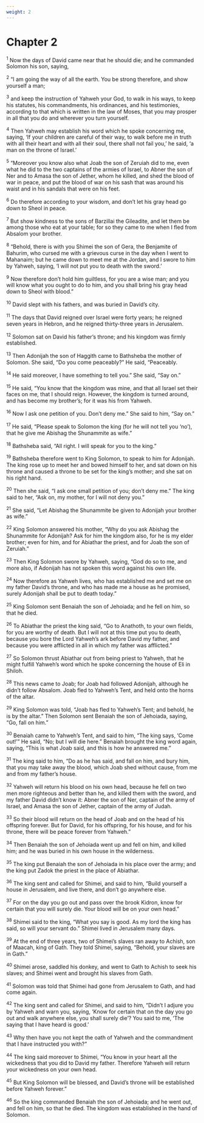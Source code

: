 ```yaml
---
weight: 2
---
```


# Chapter 2

<sup>1</sup> Now the days of David came near that he should die; and he commanded Solomon his son, saying, 

<sup>2</sup> “I am going the way of all the earth. You be strong therefore, and show yourself a man; 

<sup>3</sup> and keep the instruction of Yahweh your God, to walk in his ways, to keep his statutes, his commandments, his ordinances, and his testimonies, according to that which is written in the law of Moses, that you may prosper in all that you do and wherever you turn yourself. 

<sup>4</sup> Then Yahweh may establish his word which he spoke concerning me, saying, ‘If your children are careful of their way, to walk before me in truth with all their heart and with all their soul, there shall not fail you,’ he said, ‘a man on the throne of Israel.’ 

<sup>5</sup> “Moreover you know also what Joab the son of Zeruiah did to me, even what he did to the two captains of the armies of Israel, to Abner the son of Ner and to Amasa the son of Jether, whom he killed, and shed the blood of war in peace, and put the blood of war on his sash that was around his waist and in his sandals that were on his feet. 

<sup>6</sup> Do therefore according to your wisdom, and don’t let his gray head go down to Sheol in peace. 

<sup>7</sup> But show kindness to the sons of Barzillai the Gileadite, and let them be among those who eat at your table; for so they came to me when I fled from Absalom your brother. 

<sup>8</sup> “Behold, there is with you Shimei the son of Gera, the Benjamite of Bahurim, who cursed me with a grievous curse in the day when I went to Mahanaim; but he came down to meet me at the Jordan, and I swore to him by Yahweh, saying, ‘I will not put you to death with the sword.’ 

<sup>9</sup> Now therefore don’t hold him guiltless, for you are a wise man; and you will know what you ought to do to him, and you shall bring his gray head down to Sheol with blood.” 

<sup>10</sup> David slept with his fathers, and was buried in David’s city. 

<sup>11</sup> The days that David reigned over Israel were forty years; he reigned seven years in Hebron, and he reigned thirty-three years in Jerusalem. 

<sup>12</sup> Solomon sat on David his father’s throne; and his kingdom was firmly established. 

<sup>13</sup> Then Adonijah the son of Haggith came to Bathsheba the mother of Solomon. She said, “Do you come peaceably?” He said, “Peaceably. 

<sup>14</sup> He said moreover, I have something to tell you.” She said, “Say on.” 

<sup>15</sup> He said, “You know that the kingdom was mine, and that all Israel set their faces on me, that I should reign. However, the kingdom is turned around, and has become my brother’s; for it was his from Yahweh. 

<sup>16</sup> Now I ask one petition of you. Don’t deny me.” She said to him, “Say on.” 

<sup>17</sup> He said, “Please speak to Solomon the king (for he will not tell you ‘no’), that he give me Abishag the Shunammite as wife.” 

<sup>18</sup> Bathsheba said, “All right. I will speak for you to the king.” 

<sup>19</sup> Bathsheba therefore went to King Solomon, to speak to him for Adonijah. The king rose up to meet her and bowed himself to her, and sat down on his throne and caused a throne to be set for the king’s mother; and she sat on his right hand. 

<sup>20</sup> Then she said, “I ask one small petition of you; don’t deny me.” The king said to her, “Ask on, my mother, for I will not deny you.” 

<sup>21</sup> She said, “Let Abishag the Shunammite be given to Adonijah your brother as wife.” 

<sup>22</sup> King Solomon answered his mother, “Why do you ask Abishag the Shunammite for Adonijah? Ask for him the kingdom also, for he is my elder brother; even for him, and for Abiathar the priest, and for Joab the son of Zeruiah.” 

<sup>23</sup> Then King Solomon swore by Yahweh, saying, “God do so to me, and more also, if Adonijah has not spoken this word against his own life. 

<sup>24</sup> Now therefore as Yahweh lives, who has established me and set me on my father David’s throne, and who has made me a house as he promised, surely Adonijah shall be put to death today.” 

<sup>25</sup> King Solomon sent Benaiah the son of Jehoiada; and he fell on him, so that he died. 

<sup>26</sup> To Abiathar the priest the king said, “Go to Anathoth, to your own fields, for you are worthy of death. But I will not at this time put you to death, because you bore the Lord Yahweh’s ark before David my father, and because you were afflicted in all in which my father was afflicted.” 

<sup>27</sup> So Solomon thrust Abiathar out from being priest to Yahweh, that he might fulfill Yahweh’s word which he spoke concerning the house of Eli in Shiloh. 

<sup>28</sup> This news came to Joab; for Joab had followed Adonijah, although he didn’t follow Absalom. Joab fled to Yahweh’s Tent, and held onto the horns of the altar. 

<sup>29</sup> King Solomon was told, “Joab has fled to Yahweh’s Tent; and behold, he is by the altar.” Then Solomon sent Benaiah the son of Jehoiada, saying, “Go, fall on him.” 

<sup>30</sup> Benaiah came to Yahweh’s Tent, and said to him, “The king says, ‘Come out!’” He said, “No; but I will die here.” Benaiah brought the king word again, saying, “This is what Joab said, and this is how he answered me.” 

<sup>31</sup> The king said to him, “Do as he has said, and fall on him, and bury him, that you may take away the blood, which Joab shed without cause, from me and from my father’s house. 

<sup>32</sup> Yahweh will return his blood on his own head, because he fell on two men more righteous and better than he, and killed them with the sword, and my father David didn’t know it: Abner the son of Ner, captain of the army of Israel, and Amasa the son of Jether, captain of the army of Judah. 

<sup>33</sup> So their blood will return on the head of Joab and on the head of his offspring forever. But for David, for his offspring, for his house, and for his throne, there will be peace forever from Yahweh.” 

<sup>34</sup> Then Benaiah the son of Jehoiada went up and fell on him, and killed him; and he was buried in his own house in the wilderness. 

<sup>35</sup> The king put Benaiah the son of Jehoiada in his place over the army; and the king put Zadok the priest in the place of Abiathar. 

<sup>36</sup> The king sent and called for Shimei, and said to him, “Build yourself a house in Jerusalem, and live there, and don’t go anywhere else. 

<sup>37</sup> For on the day you go out and pass over the brook Kidron, know for certain that you will surely die. Your blood will be on your own head.” 

<sup>38</sup> Shimei said to the king, “What you say is good. As my lord the king has said, so will your servant do.” Shimei lived in Jerusalem many days. 

<sup>39</sup> At the end of three years, two of Shimei’s slaves ran away to Achish, son of Maacah, king of Gath. They told Shimei, saying, “Behold, your slaves are in Gath.” 

<sup>40</sup> Shimei arose, saddled his donkey, and went to Gath to Achish to seek his slaves; and Shimei went and brought his slaves from Gath. 

<sup>41</sup> Solomon was told that Shimei had gone from Jerusalem to Gath, and had come again. 

<sup>42</sup> The king sent and called for Shimei, and said to him, “Didn’t I adjure you by Yahweh and warn you, saying, ‘Know for certain that on the day you go out and walk anywhere else, you shall surely die’? You said to me, ‘The saying that I have heard is good.’ 

<sup>43</sup> Why then have you not kept the oath of Yahweh and the commandment that I have instructed you with?” 

<sup>44</sup> The king said moreover to Shimei, “You know in your heart all the wickedness that you did to David my father. Therefore Yahweh will return your wickedness on your own head. 

<sup>45</sup> But King Solomon will be blessed, and David’s throne will be established before Yahweh forever.” 

<sup>46</sup> So the king commanded Benaiah the son of Jehoiada; and he went out, and fell on him, so that he died. The kingdom was established in the hand of Solomon. 


